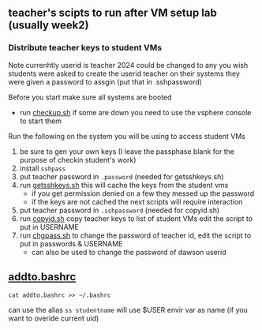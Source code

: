 ##  teacher's scipts to run after VM setup lab (usually week2)

### Distribute teacher keys to student VMs
Note currenhtly userid is teacher 2024 could be changed to any you wish
students were asked to create the userid teacher on their systems
they were given a password to assgin (put that in .sshpassword)

Before you start make sure all systems are booted
* run [checkup.sh](checkup.sh)  if some are down you need to use the vsphere console to start them

Run the following on the system you will be using to access student VMs 

1. be sure to gen your own keys (I leave the passphase blank for the purpose of checkin student's work)
1. install `sshpass` 
2. put teacher password in `.password` (needed for getsshkeys.sh)
1. run [getsshkeys.sh](getsshkeys.sh)  this will cache the keys from  the student vms
   * if you get permission denied on a few they messed up the password
   * if the keys are not cached the next scripts will require interaction 
2. put teacher password in `.sshpassword` (needed for copyid.sh)
1. run [copyid.sh](copyid.sh)  copy  teacher keys to list of student VMs edit the script to put in USERNAME
1. run [chgpass.sh](chgpass.sh) to change the password of teacher id, edit the script to put in passwords & USERNAME
   * can also be used to change the password of dawson userid


## [addto.bashrc](addto.bashrc)
`cat addto.bashrc >> ~/.bashrc`

can use the alias `ss studentname` will use $USER envir var as name (if you want to overide current uid) 

